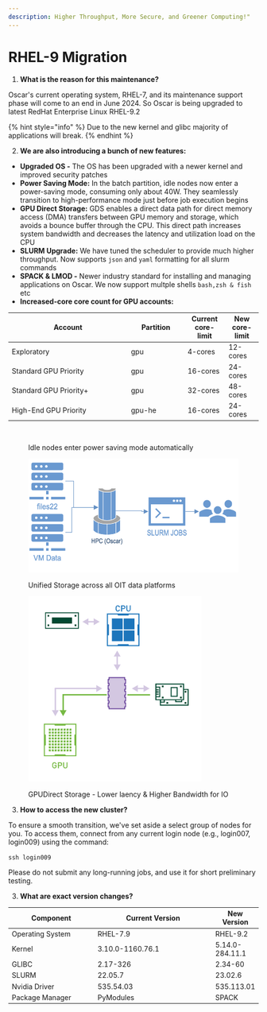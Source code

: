 ```yaml
---
description: Higher Throughput, More Secure, and Greener Computing!"
---
```


# RHEL-9 Migration

1. **What is the reason for this maintenance?**

Oscar's current operating system, RHEL-7, and its maintenance support phase will come to an end in June 2024. So Oscar is being upgraded to latest RedHat Enterprise Linux RHEL-9.2

{% hint style="info" %}
Due to the new kernel and glibc majority of applications will break.&#x20;
{% endhint %}

2. **We are also introducing a bunch of new features:**

* **Upgraded OS -** The OS has been upgraded with a newer kernel and improved security patches
* **Power Saving Mode:** In the batch partition, idle nodes now enter a power-saving mode, consuming only about 40W. They seamlessly transition to high-performance mode just before job execution begins
* **GPU Direct Storage:** GDS enables a direct data path for direct memory access (DMA) transfers between GPU memory and storage, which avoids a bounce buffer through the CPU. This direct path increases system bandwidth and decreases the latency and utilization load on the CPU
* **SLURM Upgrade:** We have tuned the scheduler to provide much higher throughput. Now supports `json` and `yaml` formatting for all slurm commands
* **SPACK & LMOD -** Newer industry standard for installing and managing applications on Oscar. We now support multple shells `bash,zsh & fish` etc
* **Increased-core core count for GPU accounts:**

<table><thead><tr><th width="226">Account</th><th width="100">Partition</th><th>Current core-limit</th><th>New core-limit</th></tr></thead><tbody><tr><td>Exploratory </td><td>gpu</td><td>4-cores</td><td>12-cores</td></tr><tr><td>Standard GPU Priority</td><td>gpu</td><td>16-cores</td><td>24-cores</td></tr><tr><td>Standard GPU Priority+</td><td>gpu</td><td>32-cores</td><td>48-cores</td></tr><tr><td>High-End GPU Priority</td><td>gpu-he</td><td>16-cores</td><td>24-cores</td></tr></tbody></table>

<div align="left">

<figure><img src="../.gitbook/assets/DALL·E 2023-10-29 05.56.22 - Photo of a modern data center with rows of servers glowing in blue. Overlaying the scene is a leafy vine, symbolizing nature, winding its way through .png" alt="" width="375"><figcaption><p>Idle nodes enter power saving mode automatically </p></figcaption></figure>

 

<figure><img src="../.gitbook/assets/Screenshot 2023-10-29 at 6.52.18 AM.png" alt=""><figcaption><p>Unified Storage across all OIT data platforms</p></figcaption></figure>

 

<figure><img src="../.gitbook/assets/Screenshot 2023-10-29 at 6.12.44 AM.png" alt=""><figcaption><p>GPUDirect Storage - Lower laency &#x26; Higher Bandwidth for IO</p></figcaption></figure>

</div>

3. **How to access the new cluster?**

To ensure a smooth transition, we've set aside a select group of nodes for you. To access them, connect from any current login node (e.g., login007, login009) using the command:

```
ssh login009
```

Please do not submit any long-running jobs, and use it for short preliminary testing.

3. **What are exact version changes?**

<table><thead><tr><th width="199.33333333333331">Component</th><th width="300">Current Version</th><th>New Version</th></tr></thead><tbody><tr><td>Operating System</td><td>RHEL-7.9</td><td>RHEL-9.2</td></tr><tr><td>Kernel</td><td>3.10.0-1160.76.1</td><td>5.14.0-284.11.1</td></tr><tr><td>GLIBC</td><td>2.17-326</td><td>2.34-60</td></tr><tr><td>SLURM </td><td>22.05.7</td><td>23.02.6</td></tr><tr><td>Nvidia Driver</td><td>535.54.03</td><td>535.113.01</td></tr><tr><td>Package Manager</td><td>PyModules</td><td>SPACK</td></tr></tbody></table>




